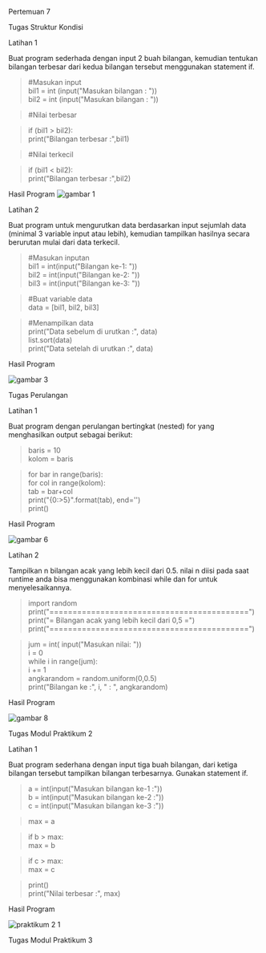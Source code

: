 Pertemuan 7

Tugas Struktur Kondisi

Latihan 1

Buat program sederhada dengan input 2 buah bilangan, kemudian tentukan bilangan terbesar dari kedua bilangan tersebut menggunakan statement if.

> #Masukan input   
> bil1 = int (input("Masukan bilangan : "))  
> bil2 = int (input("Masukan bilangan : "))  

> #Nilai terbesar  

> if (bil1 > bil2):  
>   print("Bilangan terbesar :",bil1)  

> #Nilai terkecil  

> if (bil1 < bil2):  
>   print("Bilangan terbesar :",bil2)  

Hasil Program 
![gambar 1](https://user-images.githubusercontent.com/116090827/200701877-d2016ece-1d85-4236-b6a3-859e802c34bd.png)

Latihan 2

Buat program untuk mengurutkan data berdasarkan input sejumlah data (minimal 3 variable input atau lebih), kemudian tampilkan hasilnya secara berurutan mulai dari data terkecil.

>  #Masukan inputan  
>  bil1 = int(input("Bilangan ke-1: "))  
>  bil2 = int(input("Bilangan ke-2: "))  
>  bil3 = int(input("Bilangan ke-3: "))  
 
>  #Buat variable data  
>  data = [bil1, bil2, bil3]  

>  #Menampilkan data  
>  print("Data sebelum di urutkan :", data)  
>  list.sort(data)  
>  print("Data setelah di urutkan :", data)

Hasil Program

![gambar 3](https://user-images.githubusercontent.com/116090827/200703378-d6648bdd-447a-4847-a1a2-9a69a936b76c.png)

Tugas Perulangan

Latihan 1

Buat program dengan perulangan bertingkat (nested) for yang menghasilkan output sebagai berikut:

> baris = 10  
> kolom = baris  

> for bar in range(baris):  
>     for col in range(kolom):  
>         tab = bar+col  
>         print("{0:>5}".format(tab), end='')  
>     print()  

Hasil Program

![gambar 6](https://user-images.githubusercontent.com/116090827/200704234-46ff5c64-2937-4c50-9fee-5deb8ed92fff.png)


Latihan 2

Tampilkan n bilangan acak yang lebih kecil dari 0.5. nilai n diisi pada saat runtime anda bisa menggunakan kombinasi while dan for untuk menyelesaikannya.

> import random  
> print("===========================================")  
> print("= Bilangan acak yang lebih kecil dari 0,5 =")  
> print("===========================================")  

> jum = int( input("Masukan nilai: "))  
> i = 0  
> while i in range(jum):  
>     i += 1  
>     angkarandom = random.uniform(0,0.5)  
>     print("Bilangan ke :", i, " : ", angkarandom)  

Hasil Program


![gambar 8](https://user-images.githubusercontent.com/116090827/200704802-faac9040-b271-413d-bff6-42db73d6a634.png)

Tugas Modul Praktikum 2

Latihan 1

Buat program sederhana dengan input tiga buah bilangan, dari ketiga bilangan tersebut tampilkan bilangan terbesarnya. Gunakan statement if.

> a = int(input("Masukan bilangan ke-1 :"))  
> b = int(input("Masukan bilangan ke-2 :"))  
> c = int(input("Masukan bilangan ke-3 :"))  

> max = a  

> if b > max:  
>    max = b  

> if c > max:  
>    max = c  

> print()  
> print("Nilai terbesar :", max)  

Hasil Program

![praktikum 2 1](https://user-images.githubusercontent.com/116090827/200705257-17761f3d-5d56-4c2f-a049-372289460d19.png)

Tugas Modul Praktikum 3



